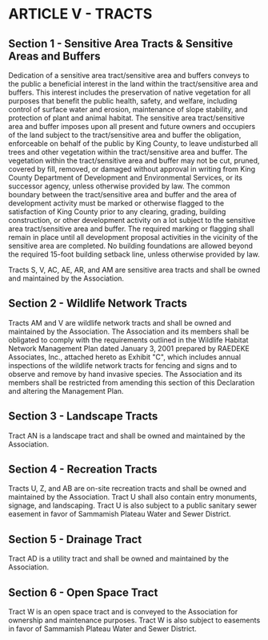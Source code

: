 # ARTICLE V - TRACTS

## Section 1 - Sensitive Area Tracts & Sensitive Areas and Buffers

Dedication
of a sensitive area tract/sensitive area and buffers conveys to the public a beneficial interest
in the land within the tract/sensitive area and buffers. This interest includes the preservation
of native vegetation for all purposes that benefit the public health, safety, and welfare,
including control of surface water and erosion, maintenance of slope stability, and protection
of plant and animal habitat. The sensitive area tract/sensitive area and buffer imposes upon
all present and future owners and occupiers of the land subject to the tract/sensitive area
and buffer the obligation, enforceable on behalf of the public by King County, to leave
undisturbed all trees and other vegetation within the tract/sensitive area and buffer. The
vegetation within the tract/sensitive area and buffer may not be cut, pruned, covered by fill,
removed, or damaged without approval in writing from King County Department of
Development and Environmental Services, or its successor agency, unless otherwise
provided by law. The common boundary between the tract/sensitive area and buffer and the
area of development activity must be marked or otherwise flagged to the satisfaction of King
County prior to any clearing, grading, building construction, or other development activity on
a lot subject to the sensitive area tract/sensitive area and buffer. The required marking or
flagging shall remain in place until all development proposal activities in the vicinity of the
sensitive area are completed. No building foundations are allowed beyond the required 15-foot
building setback line, unless otherwise provided by law.

Tracts S, V, AC, AE, AR, and AM are sensitive area tracts and shall be owned and
maintained by the Association.

## Section 2 - Wildlife Network Tracts

Tracts AM and V are wildlife network tracts
and shall be owned and maintained by the Association. The Association and its members
shall be obligated to comply with the requirements outlined in the Wildlife Habitat Network
Management Plan dated January 3, 2001 prepared by RAEDEKE Associates, Inc., attached
hereto as Exhibit "C", which includes annual inspections of the wildlife network tracts for
fencing and signs and to observe and remove by hand invasive species. The Association
and its members shall be restricted from amending this section of this Declaration and
altering the Management Plan.

## Section 3 - Landscape Tracts

Tract AN is a landscape tract and shall be owned and maintained by the Association.

## Section 4 - Recreation Tracts

Tracts U, Z, and AB are on-site recreation tracts
and shall be owned and maintained by the Association. Tract U shall also contain entry
monuments, signage, and landscaping. Tract U is also subject to a public sanitary sewer
easement in favor of Sammamish Plateau Water and Sewer District.

## Section 5 - Drainage Tract

Tract AD is a utility tract and shall be owned and maintained by the Association.

## Section 6 - Open Space Tract

Tract W is an open space tract and is conveyed
to the Association for ownership and maintenance purposes. Tract W is also subject to
easements in favor of Sammamish Plateau Water and Sewer District.
